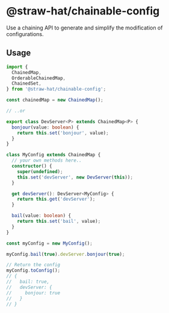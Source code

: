 # @straw-hat/chainable-config

Use a chaining API to generate and simplify the modification of configurations.

## Usage

```typescript
import {
  ChainedMap,
  OrderableChainedMap,
  ChainedSet,
} from '@straw-hat/chainable-config';

const chainedMap = new ChainedMap();

// ..or

export class DevServer<P> extends ChainedMap<P> {
  bonjour(value: boolean) {
    return this.set('bonjour', value);
  }
}

class MyConfig extends ChainedMap {
  // your own methods here..
  constructor() {
    super(undefined);
    this.set('devServer', new DevServer(this));
  }

  get devServer(): DevServer<MyConfig> {
    return this.get('devServer');
  }

  bail(value: boolean) {
    return this.set('bail', value);
  }
}

const myConfig = new MyConfig();

myConfig.bail(true).devServer.bonjour(true);

// Return the config
myConfig.toConfig();
// {
//   bail: true,
//   devServer: {
//     bonjour: true
//   }
// }
```

